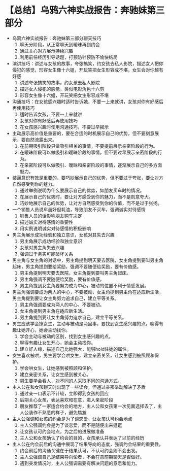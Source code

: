 # 【总结】乌鸦六神实战报告：奔驰妹第三部分

-   乌鸦六神实战报告：奔驰妹第三部分聊天技巧
    1.  聊天分阶段，从正常聊天到暧昧再到约会
    2.  通过关心对方展示持续兴趣
    3.  利用前任经历引导话题，打预防针预防不愉快结局
-   演讲技巧：讲述与女孩的故事，夸张搞笑，约女孩去私人影院，描述女人把你侵犯的感觉，形容女生像十六姐，开玩笑把女生形容成不堪，女生会对你越有好感
    1.  讲述夸张搞笑的故事，约女孩去私人影院
    2.  描述女人侵犯的感觉，类似电影角色十六剪
    3.  形容女生像十六姐，开玩笑把女生形容成不堪
-   沟通技巧：在女孩感兴趣时适时告诉她，不要一上来就讲，女孩对你有好感后再使用技巧
    1.  适时告诉女孩，不要一上来就讲
    2.  女孩对你有好感后再使用技巧
    3.  在女孩感兴趣时使用沟通技巧，不要过早揭示
-   主动展示高价值是重要的，要在合适的时机展示自己的优势，但不要刻意展示，要自然流露出来。
    1.  在前期吸引阶段只做吸引相关的事情，不要提前展示亲密阶段的行为。
    2.  在暧昧阶段可以做吸引和暧昧阶段的事情，但不要过早展示亲密阶段的行为。
    3.  在亲密阶段可以做吸引、暧昧和亲密阶段的事情，逐渐展示自己的多方面魅力。
-   装逼意识有效是重要的，要巧妙展示自己的优势，但不要过于夸张，要让对方自然感受到你的魅力。
    1.  通过举例说明为什么要展示自己的优势，如朋友买车时的情况。
    2.  在展示自己的优势时，要让对方感受到你的魅力，而不是刻意夸大。
    3.  巧妙地展示自己的优势，让对方自然感受到你的价值，而不是过于张扬。
-   一个销售人员说车虽好但耗油，导致朋友不买车，强调诚实对待感情
    1.  销售人员的话影响朋友购车决定
    2.  描述诚实对待感情的重要性
    3.  用实例说明诚实对待感情的积极影响
-   男主角展示成功经验和独立意识，女孩对其失去兴趣
    1.  男主角展示成功经验和独立意识
    2.  女孩对男主角失去兴趣
    3.  强调过于务实可能破坏关系
-   男主角与女主角的对话中，男主角提到明天要去医院，女主角提到要叫男主角起床，男主角提到要给奖励，强调不要随便给奖励，要有价值感。
    1.  男主角提到明天要去医院，女主角提到要叫男主角起床。
    2.  男主角强调不要随便给奖励，要有价值感。
    3.  男主角提到女主角要努力成为中心，被动的位置不利于情感发展。
-   男主角强调要成为两人的中心，不要被动，女主角提到男主角在适应新生活，男主角提到要让女主角努力追求自己，建立平等关系。
    1.  男主角强调要成为两人的中心，不要被动。
    2.  女主角提到男主角在适应新生活。
    3.  男主角提到要让女主角努力追求自己，建立平等关系。
-   男生应该学会撩女生，主动与被动是两回事，要找到女生感兴趣的点，聊得有趣让她开心，她会主动找你。
    1.  学会主动与被动的区别，找到女生感兴趣的点。
    2.  聊得有趣让女生开心，她会主动找你。
    3.  建立好人缘，描述自己比她强大，能够hold住她的属性。
-   女生喜欢被哄，男生要学会哄女生，建立亲密关系，让女生感到被照顾和保护。
    1.  学会哄女生，让她感到被照顾和保护。
    2.  建立亲密关系，让女生感到被关心。
    3.  男生要学会看人，对不同的人采取不同的沟通方式。
-   主人公在和女孩聊天时出现了一些误会，但通过亲密举动解决了矛盾
    1.  通过亲一口表示不计较，立即得到女孩的回应
    2.  后期关心女孩，表达喜欢和在意，进入亲密阶段
    3.  朋友推荐了一家适合约会的地方，主人公和女孩第一次见面选择去了，主人公装作不熟悉的样子，避免尴尬
-   主人公强调和女孩的约会是为了谈恋爱，让女孩认可约会地点
    1.  主人公强调约会是为了谈恋爱，而不是随便出来逛逛
    2.  让女孩认可约会地点，为之后的进展做准备
    3.  主人公和女孩确认了约会的目的，女孩承认并表达了以前的经历
-   主人公在约会前后的沟通中展现了结果导向的态度，强调约会结果的重要性。
    1.  约会前后的沟通关键在于结果认可，不认可约会则不会出发。
    2.  主人公强调自己是结果导向论者，不会在意前期聊天是否做好。
    3.  遇到突发情况时，主人公强调需要有解决问题的意愿和能力。